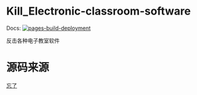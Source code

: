 # Kill_Electronic-classroom-software
Docs: [![pages-build-deployment](https://github.com/user111192/Kill_Electronic-classroom-software/actions/workflows/pages/pages-build-deployment/badge.svg?branch=main)](https://github.com/user111192/Kill_Electronic-classroom-software/actions/workflows/pages/pages-build-deployment)

反击各种电子教室软件
# 源码来源
[忘了](about:blank)

